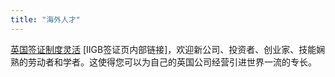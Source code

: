 ```yaml
---
title: "海外人才"
---
```


[英国签证制度灵活](/cn/setup-guide/apply-for-visa/)
 [IIGB签证页内部链接]，欢迎新公司、投资者、创业家、技能娴熟的劳动者和学者。这使得您可以为自己的英国公司经营引进世界一流的专长。
